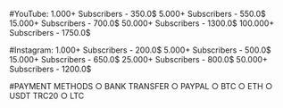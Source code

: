 #YouTube:
1.000+ Subscribers - 350.0$
5.000+ Subscribers - 550.0$
15.000+ Subscribers - 700.0$
50.000+ Subscribers - 1300.0$
100.000+ Subscribers - 1750.0$

#Instagram:
1.000+ Subscribers - 200.0$
5.000+ Subscribers - 500.0$
15.000+ Subscribers - 650.0$
25.000+ Subscribers - 800.0$
50.000+ Subscribers - 1200.0$

#PAYMENT METHODS
○ BANK TRANSFER
○ PAYPAL
○ BTC
○ ETH
○ USDT TRC20
○ LTC
